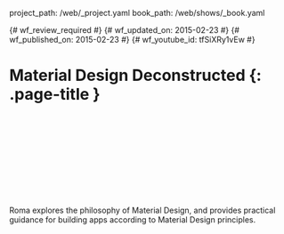 project_path: /web/_project.yaml
book_path: /web/shows/_book.yaml

{# wf_review_required #}
{# wf_updated_on: 2015-02-23 #}
{# wf_published_on: 2015-02-23 #}
{# wf_youtube_id: tfSiXRy1vEw #}

# Material Design Deconstructed {: .page-title }


<div class="video-wrapper">
  <iframe class="devsite-embedded-youtube-video" data-video-id="tfSiXRy1vEw"
          data-autohide="1" data-showinfo="0" frameborder="0" allowfullscreen>
  </iframe>
</div>


Roma explores the philosophy of Material Design, and provides practical guidance for building apps according to Material Design principles.
